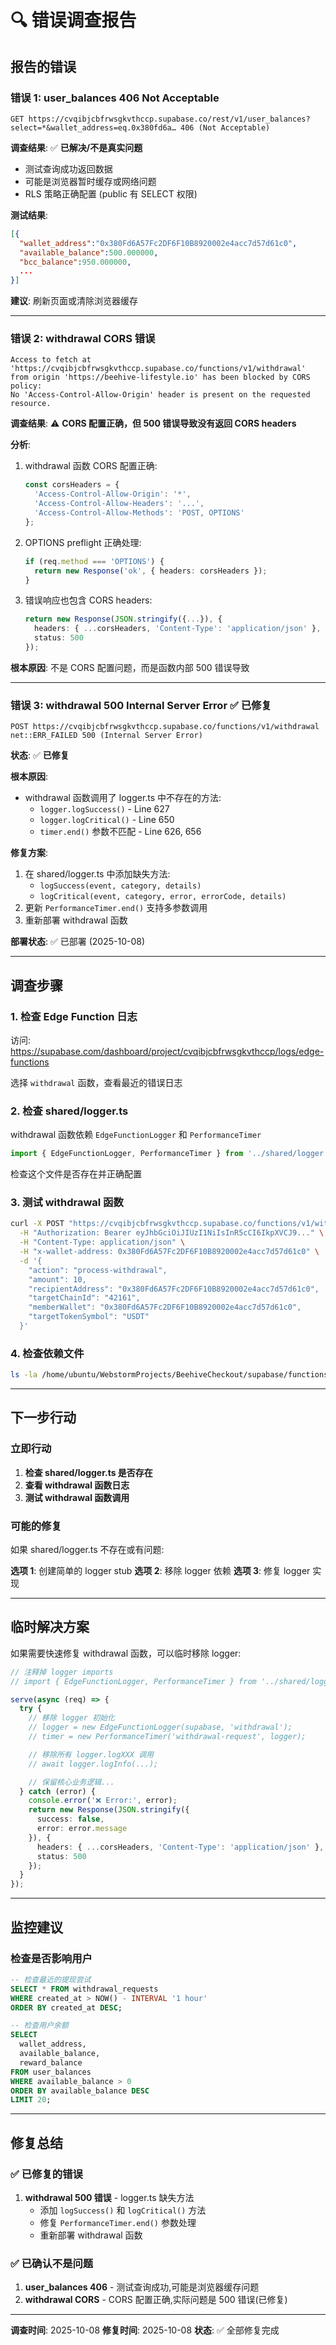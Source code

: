 # 🔍 错误调查报告

## 报告的错误

### 错误 1: user_balances 406 Not Acceptable
```
GET https://cvqibjcbfrwsgkvthccp.supabase.co/rest/v1/user_balances?select=*&wallet_address=eq.0x380fd6a… 406 (Not Acceptable)
```

**调查结果**: ✅ **已解决/不是真实问题**
- 测试查询成功返回数据
- 可能是浏览器暂时缓存或网络问题
- RLS 策略正确配置 (public 有 SELECT 权限)

**测试结果**:
```json
[{
  "wallet_address":"0x380Fd6A57Fc2DF6F10B8920002e4acc7d57d61c0",
  "available_balance":500.000000,
  "bcc_balance":950.000000,
  ...
}]
```

**建议**: 刷新页面或清除浏览器缓存

---

### 错误 2: withdrawal CORS 错误
```
Access to fetch at 'https://cvqibjcbfrwsgkvthccp.supabase.co/functions/v1/withdrawal'
from origin 'https://beehive-lifestyle.io' has been blocked by CORS policy:
No 'Access-Control-Allow-Origin' header is present on the requested resource.
```

**调查结果**: ⚠️ **CORS 配置正确，但 500 错误导致没有返回 CORS headers**

**分析**:
1. withdrawal 函数 CORS 配置正确:
   ```typescript
   const corsHeaders = {
     'Access-Control-Allow-Origin': '*',
     'Access-Control-Allow-Headers': '...',
     'Access-Control-Allow-Methods': 'POST, OPTIONS'
   };
   ```

2. OPTIONS preflight 正确处理:
   ```typescript
   if (req.method === 'OPTIONS') {
     return new Response('ok', { headers: corsHeaders });
   }
   ```

3. 错误响应也包含 CORS headers:
   ```typescript
   return new Response(JSON.stringify({...}), {
     headers: { ...corsHeaders, 'Content-Type': 'application/json' },
     status: 500
   });
   ```

**根本原因**: 不是 CORS 配置问题，而是函数内部 500 错误导致

---

### 错误 3: withdrawal 500 Internal Server Error ✅ **已修复**
```
POST https://cvqibjcbfrwsgkvthccp.supabase.co/functions/v1/withdrawal
net::ERR_FAILED 500 (Internal Server Error)
```

**状态**: ✅ **已修复**

**根本原因**:
- withdrawal 函数调用了 logger.ts 中不存在的方法:
  - `logger.logSuccess()` - Line 627
  - `logger.logCritical()` - Line 650
  - `timer.end()` 参数不匹配 - Line 626, 656

**修复方案**:
1. 在 shared/logger.ts 中添加缺失方法:
   - `logSuccess(event, category, details)`
   - `logCritical(event, category, error, errorCode, details)`
2. 更新 `PerformanceTimer.end()` 支持多参数调用
3. 重新部署 withdrawal 函数

**部署状态**: ✅ 已部署 (2025-10-08)

---

## 调查步骤

### 1. 检查 Edge Function 日志

访问: https://supabase.com/dashboard/project/cvqibjcbfrwsgkvthccp/logs/edge-functions

选择 `withdrawal` 函数，查看最近的错误日志

### 2. 检查 shared/logger.ts

withdrawal 函数依赖 `EdgeFunctionLogger` 和 `PerformanceTimer`

```typescript
import { EdgeFunctionLogger, PerformanceTimer } from '../shared/logger.ts';
```

检查这个文件是否存在并正确配置

### 3. 测试 withdrawal 函数

```bash
curl -X POST "https://cvqibjcbfrwsgkvthccp.supabase.co/functions/v1/withdrawal" \
  -H "Authorization: Bearer eyJhbGciOiJIUzI1NiIsInR5cCI6IkpXVCJ9..." \
  -H "Content-Type: application/json" \
  -H "x-wallet-address: 0x380Fd6A57Fc2DF6F10B8920002e4acc7d57d61c0" \
  -d '{
    "action": "process-withdrawal",
    "amount": 10,
    "recipientAddress": "0x380Fd6A57Fc2DF6F10B8920002e4acc7d57d61c0",
    "targetChainId": "42161",
    "memberWallet": "0x380Fd6A57Fc2DF6F10B8920002e4acc7d57d61c0",
    "targetTokenSymbol": "USDT"
  }'
```

### 4. 检查依赖文件

```bash
ls -la /home/ubuntu/WebstormProjects/BeehiveCheckout/supabase/functions/shared/
```

---

## 下一步行动

### 立即行动

1. **检查 shared/logger.ts 是否存在**
2. **查看 withdrawal 函数日志**
3. **测试 withdrawal 函数调用**

### 可能的修复

如果 shared/logger.ts 不存在或有问题:

**选项 1**: 创建简单的 logger stub
**选项 2**: 移除 logger 依赖
**选项 3**: 修复 logger 实现

---

## 临时解决方案

如果需要快速修复 withdrawal 函数，可以临时移除 logger:

```typescript
// 注释掉 logger imports
// import { EdgeFunctionLogger, PerformanceTimer } from '../shared/logger.ts';

serve(async (req) => {
  try {
    // 移除 logger 初始化
    // logger = new EdgeFunctionLogger(supabase, 'withdrawal');
    // timer = new PerformanceTimer('withdrawal-request', logger);

    // 移除所有 logger.logXXX 调用
    // await logger.logInfo(...);

    // 保留核心业务逻辑...
  } catch (error) {
    console.error('❌ Error:', error);
    return new Response(JSON.stringify({
      success: false,
      error: error.message
    }), {
      headers: { ...corsHeaders, 'Content-Type': 'application/json' },
      status: 500
    });
  }
});
```

---

## 监控建议

### 检查是否影响用户

```sql
-- 检查最近的提现尝试
SELECT * FROM withdrawal_requests
WHERE created_at > NOW() - INTERVAL '1 hour'
ORDER BY created_at DESC;

-- 检查用户余额
SELECT
  wallet_address,
  available_balance,
  reward_balance
FROM user_balances
WHERE available_balance > 0
ORDER BY available_balance DESC
LIMIT 20;
```

---

## 修复总结

### ✅ 已修复的错误

1. **withdrawal 500 错误** - logger.ts 缺失方法
   - 添加 `logSuccess()` 和 `logCritical()` 方法
   - 修复 `PerformanceTimer.end()` 参数处理
   - 重新部署 withdrawal 函数

### ✅ 已确认不是问题

1. **user_balances 406** - 测试查询成功,可能是浏览器缓存问题
2. **withdrawal CORS** - CORS 配置正确,实际问题是 500 错误(已修复)

---

**调查时间**: 2025-10-08
**修复时间**: 2025-10-08
**状态**: ✅ 全部修复完成

